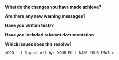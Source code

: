 <!--
## New Pull Request Information

Please make sure you have read through our [contribution guidelines](https://github.com/sasstools/sass-lint/blob/develop/CONTRIBUTING.md#pull-requests) before submitting a pull request.

Most importantly your pull request should provide information on what the changes do and they should reference an already created issue. e.g. 'Fixes #80' for bugs and 'Closes #90' for other issues.

Please use the headings below as guidance, you don't need to answer them point for point but the contents give you an idea of what we'd like to know about your PR.

You must also include your agreement to the developer certificate of origin below.

-->

**What do the changes you have made achieve?**

**Are there any new warning messages?**

**Have you written tests?**

**Have you included relevant documentation**

**Which issues does this resolve?**

`<DCO 1.1 Signed-off-by: YOUR_FULL_NAME YOUR_EMAIL>`

